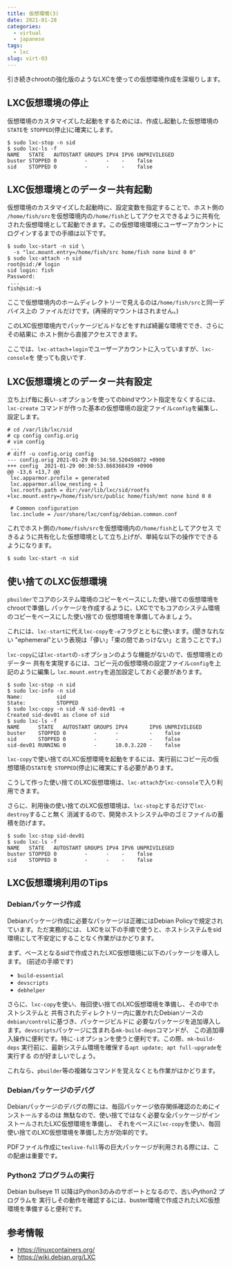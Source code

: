 ```yaml
---
title: 仮想環境(3)
date: 2021-01-28
categories:
  - virtual
  - japanese
tags:
  - lxc
slug: virt-03
---
```


引き続きchrootの強化版のようなLXCを使っての仮想環境作成を深堀りします。

## LXC仮想環境の停止

仮想環境のカスタマイズした起動をするためには、作成し起動した仮想環境の`STATE`を
`STOPPED`(停止)に確実にします。

```
$ sudo lxc-stop -n sid
$ sudo lxc-ls -f
NAME   STATE   AUTOSTART GROUPS IPV4 IPV6 UNPRIVILEGED
buster STOPPED 0         -      -    -    false
sid    STOPPED 0         -      -    -    false
```

## LXC仮想環境とのデーター共有起動

仮想環境のカスタマイズした起動時に、設定変数を指定することで、ホスト側の
`/home/fish/src`を仮想環境内の`/home/fish`としてアクセスできるように共有化
された仮想環境として起動できます。この仮想環境環境にユーザーアカウントに
ログインするまでの手順は以下です。

```
$ sudo lxc-start -n sid \
  -s "lxc.mount.entry=/home/fish/src home/fish none bind 0 0"
$ sudo lxc-attach -n sid
root@sid:/# login
sid login: fish
Password:
 ...
fish@sid:~$
```
ここで仮想環境内のホームディレクトリーで見えるのは`/home/fish/src`と同一デバイス上の
ファイルだけです。(再帰的マウントはされません。)

このLXC仮想環境内でパッケージビルドなどをすれば綺麗な環境ででき、さらにその結果に
ホスト側から直接アクセスできます。

ここでは、`lxc-attach`+`login`でユーザーアカウントに入っていますが、`lxc-console`を
使っても良いです.

## LXC仮想環境とのデーター共有設定

立ち上げ毎に長い`-s`オプションを使ってのbindマウント指定をなくするには、`lxc-create`
コマンドが作った基本の仮想環境の設定ファイル`config`を編集し、設定します。
```
# cd /var/lib/lxc/sid
# cp config config.orig
# vim config
 ...
# diff -u config.orig config
--- config.orig	2021-01-29 09:34:50.520450872 +0900
+++ config	2021-01-29 00:30:53.868368439 +0900
@@ -13,6 +13,7 @@
 lxc.apparmor.profile = generated
 lxc.apparmor.allow_nesting = 1
 lxc.rootfs.path = dir:/var/lib/lxc/sid/rootfs
+lxc.mount.entry=/home/fish/src/public home/fish/mnt none bind 0 0

 # Common configuration
 lxc.include = /usr/share/lxc/config/debian.common.conf
```
これでホスト側の`/home/fish/src`を仮想環境内の`/home/fish`としてアクセス
できるように共有化した仮想環境として立ち上げが、単純な以下の操作でできる
ようになります。

```
$ sudo lxc-start -n sid
```

## 使い捨てのLXC仮想環境

`pbuilder`でコアのシステム環境のコピーをベースにした使い捨ての仮想環境をchrootで準備し
パッケージを作成するように、LXCででもコアのシステム環境のコピーをベースにした使い捨ての
仮想環境を準備してみましょう。

これには、`lxc-start`に代え`lxc-copy`を`-e`フラグとともに使います。(聞きなれない
"ephemeral"という表現は「儚い」「束の間であっけない」と言うことです。)

`lxc-copy`には`lxc-start`の`-s`オプションのような機能がないので、仮想環境とのデーター
共有を実現するには、コピー元の仮想環境の設定ファイル`config`を上記のように編集し
`lxc.mount.entry`を追加設定しておく必要があります。

```
$ sudo lxc-stop -n sid
$ sudo lxc-info -n sid
Name:           sid
State:          STOPPED
$ sudo lxc-copy -n sid -N sid-dev01 -e
Created sid-dev01 as clone of sid
$ sudo lxc-ls -f
NAME      STATE   AUTOSTART GROUPS IPV4       IPV6 UNPRIVILEGED
buster    STOPPED 0         -      -          -    false
sid       STOPPED 0         -      -          -    false
sid-dev01 RUNNING 0         -      10.0.3.220 -    false
```

`lxc-copy`で使い捨てのLXC仮想環境を起動をするには、実行前にコピー元の仮想環境の`STATE`を
`STOPPED`(停止)に確実にする必要があります。

こうして作った使い捨てのLXC仮想環境は、`lxc-attach`か`lxc-console`で入り利用できます。

さらに、利用後の使い捨てのLXC仮想環境は、`lxc-stop`とするだけで`lxc-destroy`すること無く
消滅するので、開発ホストシステム中のゴミファイルの蓄積を防げます。

```
$ sudo lxc-stop sid-dev01
$ sudo lxc-ls -f
NAME   STATE   AUTOSTART GROUPS IPV4 IPV6 UNPRIVILEGED
buster STOPPED 0         -      -    -    false
sid    STOPPED 0         -      -    -    false
```

## LXC仮想環境利用のTips

### Debianパッケージ作成

Debianパッケージ作成に必要なパッケージは正確にはDebian Policyで規定されています。ただ実務的には、
LXCを以下の手順で使うと、ホストシステムをsid環境にして不安定にすることなく作業がはかどります。

まず、ベースとなるsidで作成されたLXC仮想環境に以下のパッケージを導入します。 (前述の手順です)
* `build-essential`
* `devscripts`
* `debhelper`

さらに、`lxc-copy`を使い、毎回使い捨てのLXC仮想環境を準備し、その中でホストシステムと
共有されたディレクトリー内に置かれたDebianソースの`debian/control`に基づき、パッケージビルドに
必要なパッケージを追加導入します。`devscripts`パッケージに含まれる`mk-build-deps`コマンドが、
この追加導入操作に便利です。特に`-i`オプションを使うと便利です。この際、`mk-build-deps`
実行前に、最新システム環境を確保する`apt update; apt full-upgrade`を実行する
のが好ましいでしょう。

これなら、`pbuilder`等の複雑なコマンドを覚えなくとも作業がはかどります。

### Debianパッケージのデバグ

Debianパッケージのデバグの際には、毎回パッケージ依存関係確認のためにインストールするのは
無駄なので、使い捨てではなく必要な全パッケージがインストールされたLXC仮想環境を準備し、
それをベースに`lxc-copy`を使い、毎回使い捨てのLXC仮想環境を準備した方が効率的です。

PDFファイル作成に`texlive-full`等の巨大パッケージが利用される際には、この配慮は重要です。

### Python2 プログラムの実行

Debian bullseye 11 以降はPython3のみのサポートとなるので、古いPython2 プログラムを
実行しその動作を確認するには、buster環境で作成されたLXC仮想環境を準備すると便利です。


## 参考情報

* https://linuxcontainers.org/
* https://wiki.debian.org/LXC

<!--
lxc-usernsexec
-->
<!--

https://askubuntu.com/questions/610513/how-do-i-share-a-directory-between-an-lxc-container-and-the-host
https://askubuntu.com/questions/705489/allow-a-lxc-container-user-to-write-as-an-external-user-to-a-mounted-directory
https://askubuntu.com/questions/552543/how-to-modify-rootfs-of-an-unprivileged-lxc-container
https://gist.github.com/julianlam/07abef272136ea14a627
https://en.opensuse.org/User:Tsu2/LXC_mount_shared_directory
https://gihyo.jp/admin/serial/01/linux_containers/0017?page=2
https://tenforward.hatenablog.com/entry/20150522/1432294501
https://unix.stackexchange.com/questions/69072/lxc-how-do-i-mount-a-folder-from-the-host-to-the-container

lxc-usernsexec


https://l-w-i.net/t/lxc/0install_002.txt
https://documentation.suse.com/ja-jp/sles/11-SP4/html/SLES-all/art-lxcquick.html
https://medium.com/@csemanit2015/lxc-101-e31481801900
https://davidokwii.com/getting-started-with-linux-containers/
https://guide.ubuntu-fr.org/server/lxc.html

-->


<!-- vim: sw=2 sts=2 et se ai tw=79: -->
